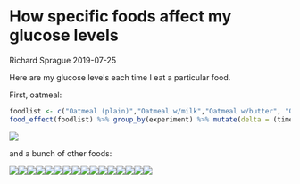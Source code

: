 How specific foods affect my glucose levels
================
Richard Sprague
2019-07-25

Here are my glucose levels each time I eat a particular food.

First, oatmeal:

``` r
foodlist <- c("Oatmeal (plain)","Oatmeal w/milk","Oatmeal w/butter", "Oatmeal w/cinnamon", "Oatmeal (Reducose)")
food_effect(foodlist) %>% group_by(experiment) %>% mutate(delta = (time - min(time))/60) %>% ggplot(aes(x=delta,y=value, color = experiment)) + geom_line(size = 2) + scale_x_continuous() + labs(title = "Glucose after eating oatmeal", x = "Minutes", y = "mg/dL")
```

![](food_effects_files/figure-gfm/foodEffectsOatmeal-1.png)<!-- -->

and a bunch of other foods:

![](food_effects_files/figure-gfm/unnamed-chunk-2-1.png)<!-- -->![](food_effects_files/figure-gfm/unnamed-chunk-2-2.png)<!-- -->![](food_effects_files/figure-gfm/unnamed-chunk-2-3.png)<!-- -->![](food_effects_files/figure-gfm/unnamed-chunk-2-4.png)<!-- -->![](food_effects_files/figure-gfm/unnamed-chunk-2-5.png)<!-- -->![](food_effects_files/figure-gfm/unnamed-chunk-2-6.png)<!-- -->![](food_effects_files/figure-gfm/unnamed-chunk-2-7.png)<!-- -->![](food_effects_files/figure-gfm/unnamed-chunk-2-8.png)<!-- -->![](food_effects_files/figure-gfm/unnamed-chunk-2-9.png)<!-- -->![](food_effects_files/figure-gfm/unnamed-chunk-2-10.png)<!-- -->![](food_effects_files/figure-gfm/unnamed-chunk-2-11.png)<!-- -->![](food_effects_files/figure-gfm/unnamed-chunk-2-12.png)<!-- -->![](food_effects_files/figure-gfm/unnamed-chunk-2-13.png)<!-- -->![](food_effects_files/figure-gfm/unnamed-chunk-2-14.png)<!-- -->![](food_effects_files/figure-gfm/unnamed-chunk-2-15.png)<!-- -->![](food_effects_files/figure-gfm/unnamed-chunk-2-16.png)<!-- -->
